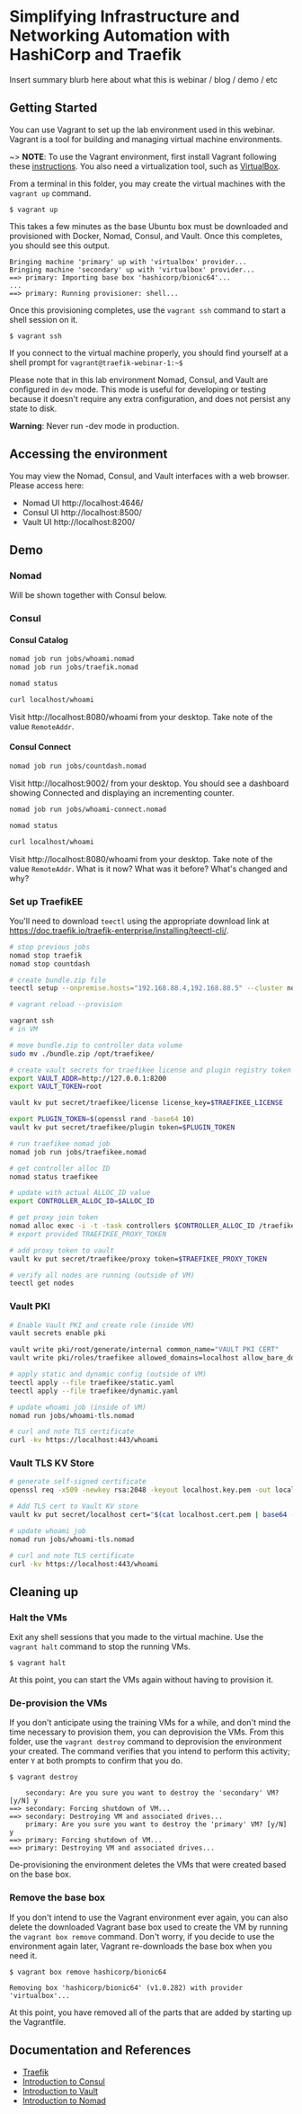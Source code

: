 # Simplifying Infrastructure and Networking Automation with HashiCorp and Traefik

Insert summary blurb here about what this is webinar / blog / demo / etc

## Getting Started

You can use Vagrant to set up the lab environment used in this webinar. Vagrant is
a tool for building and managing virtual machine environments.

~> **NOTE**: To use the Vagrant environment, first install Vagrant following
these [instructions](https://www.vagrantup.com/docs/installation/). You also
need a virtualization tool, such as [VirtualBox](https://www.virtualbox.org/).

From a terminal in this folder, you may create the virtual machines with the `vagrant up` command.

```shell-session
$ vagrant up
```

This takes a few minutes as the base Ubuntu box must be downloaded
and provisioned with Docker, Nomad, Consul, and Vault. Once this completes, you should see this output.

```plaintext hideClipboard
Bringing machine 'primary' up with 'virtualbox' provider...
Bringing machine 'secondary' up with 'virtualbox' provider...
==> primary: Importing base box 'hashicorp/bionic64'...
...
==> primary: Running provisioner: shell...
```

Once this provisioning completes, use the `vagrant ssh` command to start a shell session on it.

```shell-session
$ vagrant ssh
```

If you connect to the virtual machine properly, you should find yourself at a
shell prompt for `vagrant@traefik-webinar-1:~$`

Please note that in this lab environment Nomad, Consul, and Vault are configured in `dev` mode. This mode is useful for developing or testing because it doesn't require any extra configuration, and does not persist any state to disk.

**Warning**: Never run -dev mode in production.

## Accessing the environment

You may view the Nomad, Consul, and Vault interfaces with a web browser. Please access here:
- Nomad UI http://localhost:4646/
- Consul UI http://localhost:8500/
- Vault UI http://localhost:8200/

## Demo

### Nomad

Will be shown together with Consul below.

### Consul

#### Consul Catalog

```bash
nomad job run jobs/whoami.nomad
nomad job run jobs/traefik.nomad

nomad status

curl localhost/whoami
```

Visit http://localhost:8080/whoami from your desktop. Take note of the value `RemoteAddr`.

#### Consul Connect

```bash
nomad job run jobs/countdash.nomad
```

Visit http://localhost:9002/ from your desktop. You should see a dashboard showing Connected and displaying an incrementing counter.

```bash
nomad job run jobs/whoami-connect.nomad

nomad status

curl localhost/whoami
```

Visit http://localhost:8080/whoami from your desktop. Take note of the value `RemoteAddr`. What is it now? What was it before? What's changed and why?

### Set up TraefikEE

You'll need to download `teectl` using the appropriate download link at https://doc.traefik.io/traefik-enterprise/installing/teectl-cli/.

```bash
# stop previous jobs
nomad stop traefik
nomad stop countdash

# create bundle.zip file
teectl setup --onpremise.hosts="192.168.88.4,192.168.88.5" --cluster nomad --force

# vagrant reload --provision

vagrant ssh
# in VM

# move bundle.zip to controller data volume
sudo mv ./bundle.zip /opt/traefikee/

# create vault secrets for traefikee license and plugin registry token
export VAULT_ADDR=http://127.0.0.1:8200
export VAULT_TOKEN=root

vault kv put secret/traefikee/license license_key=$TRAEFIKEE_LICENSE

export PLUGIN_TOKEN=$(openssl rand -base64 10)
vault kv put secret/traefikee/plugin token=$PLUGIN_TOKEN

# run traefikee nomad job
nomad job run jobs/traefikee.nomad

# get controller alloc ID
nomad status traefikee

# update with actual ALLOC_ID value
export CONTROLLER_ALLOC_ID=$ALLOC_ID

# get proxy join token
nomad alloc exec -i -t -task controllers $CONTROLLER_ALLOC_ID /traefikee tokens --socket local/cluster.sock
# export provided TRAEFIKEE_PROXY_TOKEN 

# add proxy token to vault
vault kv put secret/traefikee/proxy token=$TRAEFIKEE_PROXY_TOKEN

# verify all nodes are running (outside of VM)
teectl get nodes
```


### Vault PKI

```bash
# Enable Vault PKI and create role (inside VM)
vault secrets enable pki

vault write pki/root/generate/internal common_name="VAULT PKI CERT"
vault write pki/roles/traefikee allowed_domains=localhost allow_bare_domains=true allow_subdomains=true max_ttl=10h

# apply static and dynamic config (outside of VM)
teectl apply --file traefikee/static.yaml
teectl apply --file traefikee/dynamic.yaml

# update whoami job (inside of VM)
nomad run jobs/whoami-tls.nomad

# curl and note TLS certificate
curl -kv https://localhost:443/whoami
```

### Vault TLS KV Store

```bash
# generate self-signed certificate
openssl req -x509 -newkey rsa:2048 -keyout localhost.key.pem -out localhost.cert.pem -nodes -subj '/CN=localhost'

# Add TLS cert to Vault KV store
vault kv put secret/localhost cert="$(cat localhost.cert.pem | base64 -w0)" key="$(cat localhost.key.pem | base64 -w0)"

# update whoami job
nomad run jobs/whoami-tls.nomad

# curl and note TLS certificate
curl -kv https://localhost:443/whoami
```

## Cleaning up

### Halt the VMs

Exit any shell sessions that you made to the virtual machine. Use the `vagrant halt` command to stop the
running VMs.

```shell-session
$ vagrant halt
```

At this point, you can start the VMs again without having to provision it.

### De-provision the VMs

If you don't anticipate using the training VMs for a while, and don't mind the
time necessary to provision them, you can deprovision the VMs. From this folder,
use the `vagrant destroy` command to deprovision the environment your created.
The command verifies that you intend to perform this activity; enter `Y` at both
prompts to confirm that you do.

```shell-session
$ vagrant destroy
```

```plaintext
    secondary: Are you sure you want to destroy the 'secondary' VM? [y/N] y
==> secondary: Forcing shutdown of VM...
==> secondary: Destroying VM and associated drives...
    primary: Are you sure you want to destroy the 'primary' VM? [y/N] y
==> primary: Forcing shutdown of VM...
==> primary: Destroying VM and associated drives...
```

De-provisioning the environment deletes the VMs that were created based on the base
box.

### Remove the base box

If you don't intend to use the Vagrant environment ever again, you can also
delete the downloaded Vagrant base box used to create the VM by running the
`vagrant box remove` command. Don't worry, if you decide to use the environment
again later, Vagrant re-downloads the base box when you need it.

```shell-session
$ vagrant box remove hashicorp/bionic64
```

```plaintext
Removing box 'hashicorp/bionic64' (v1.0.282) with provider 'virtualbox'...
```

At this point, you have removed all of the parts that are added by starting up
the Vagrantfile.

## Documentation and References
- [Traefik](https://doc.traefik.io/traefik/)
- [Introduction to Consul](https://learn.hashicorp.com/tutorials/consul/get-started?in=consul/getting-started)
- [Introduction to Vault](https://learn.hashicorp.com/tutorials/vault/getting-started-intro?in=vault/getting-started)
- [Introduction to Nomad](https://learn.hashicorp.com/tutorials/nomad/get-started-intro?in=nomad/get-started)
